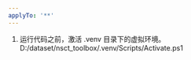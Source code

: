 ```yaml
---
applyTo: '**'
---
```

1. 运行代码之前，激活 .venv 目录下的虚拟环境。  D:/dataset/nsct_toolbox/.venv/Scripts/Activate.ps1
